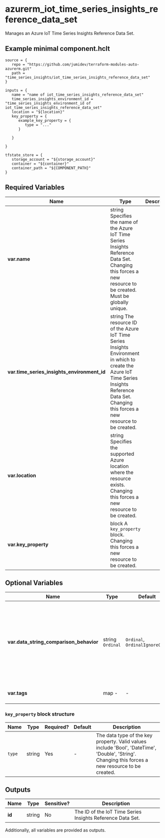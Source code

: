 # azurerm_iot_time_series_insights_reference_data_set

Manages an Azure IoT Time Series Insights Reference Data Set.

## Example minimal component.hclt

```hcl
source = {
   repo = "https://github.com/jumidev/terraform-modules-auto-azurerm.git" 
   path = "time_series_insights/iot_time_series_insights_reference_data_set" 
}

inputs = {
   name = "name of iot_time_series_insights_reference_data_set" 
   time_series_insights_environment_id = "time_series_insights_environment_id of iot_time_series_insights_reference_data_set" 
   location = "${location}" 
   key_property = {
      example_key_property = {
         type = "..."   
      }
  
   }
 
}

tfstate_store = {
   storage_account = "${storage_account}" 
   container = "${container}" 
   container_path = "${COMPONENT_PATH}" 
}

```

## Required Variables

| Name | Type |  Description |
| ---- | --------- |  ----------- |
| **var.name** | string  Specifies the name of the Azure IoT Time Series Insights Reference Data Set. Changing this forces a new resource to be created. Must be globally unique. | 
| **var.time_series_insights_environment_id** | string  The resource ID of the Azure IoT Time Series Insights Environment in which to create the Azure IoT Time Series Insights Reference Data Set. Changing this forces a new resource to be created. | 
| **var.location** | string  Specifies the supported Azure location where the resource exists. Changing this forces a new resource to be created. | 
| **var.key_property** | block  A `key_property` block. Changing this forces a new resource to be created. | 

## Optional Variables

| Name | Type |  Default  |  possible values |  Description |
| ---- | --------- |  ----------- | ----------- | ----------- |
| **var.data_string_comparison_behavior** | string  `Ordinal`  |  `Ordinal`, `OrdinalIgnoreCase`  |  The comparison behavior that will be used to compare keys. Valid values include `Ordinal` and `OrdinalIgnoreCase`. Defaults to `Ordinal`. Changing this forces a new resource to be created. | 
| **var.tags** | map  -  |  -  |  A mapping of tags to assign to the resource. | 

### `key_property` block structure

| Name | Type | Required? | Default | Description |
| ---- | ---- | --------- | ------- | ----------- |
| `type` | string | Yes | - | The data type of the key property. Valid values include 'Bool', 'DateTime', 'Double', 'String'. Changing this forces a new resource to be created. |



## Outputs

| Name | Type | Sensitive? | Description |
| ---- | ---- | --------- | --------- |
| **id** | string | No  | The ID of the IoT Time Series Insights Reference Data Set. | 

Additionally, all variables are provided as outputs.
